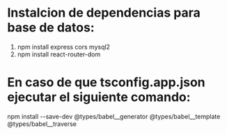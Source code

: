 # Instalcion de dependencias para base de datos:

1. npm install express cors mysql2
2. npm install react-router-dom

# En caso de que tsconfig.app.json ejecutar el siguiente comando:
npm install --save-dev @types/babel__generator @types/babel__template @types/babel__traverse







